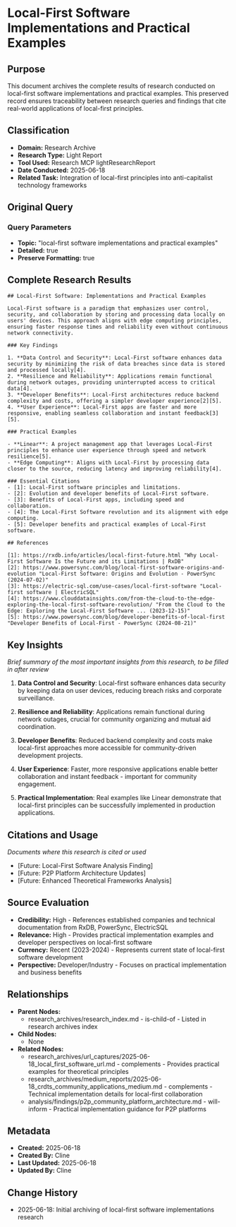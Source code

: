 # Local-First Software Implementations and Practical Examples

## Purpose
This document archives the complete results of research conducted on local-first software implementations and practical examples. This preserved record ensures traceability between research queries and findings that cite real-world applications of local-first principles.

## Classification
- **Domain:** Research Archive
- **Research Type:** Light Report
- **Tool Used:** Research MCP lightResearchReport
- **Date Conducted:** 2025-06-18
- **Related Task:** Integration of local-first principles into anti-capitalist technology frameworks

## Original Query

### Query Parameters
- **Topic:** "local-first software implementations and practical examples"
- **Detailed:** true
- **Preserve Formatting:** true

## Complete Research Results

```
## Local-First Software: Implementations and Practical Examples

Local-First software is a paradigm that emphasizes user control, security, and collaboration by storing and processing data locally on users' devices. This approach aligns with edge computing principles, ensuring faster response times and reliability even without continuous network connectivity.

### Key Findings

1. **Data Control and Security**: Local-First software enhances data security by minimizing the risk of data breaches since data is stored and processed locally[4].
2. **Resilience and Reliability**: Applications remain functional during network outages, providing uninterrupted access to critical data[4].
3. **Developer Benefits**: Local-First architectures reduce backend complexity and costs, offering a simpler developer experience[2][5].
4. **User Experience**: Local-First apps are faster and more responsive, enabling seamless collaboration and instant feedback[3][5].

### Practical Examples

- **Linear**: A project management app that leverages Local-First principles to enhance user experience through speed and network resilience[5].
- **Edge Computing**: Aligns with Local-First by processing data closer to the source, reducing latency and improving reliability[4].

### Essential Citations
- [1]: Local-First software principles and limitations.
- [2]: Evolution and developer benefits of Local-First software.
- [3]: Benefits of Local-First apps, including speed and collaboration.
- [4]: The Local-First Software revolution and its alignment with edge computing.
- [5]: Developer benefits and practical examples of Local-First software.

## References

[1]: https://rxdb.info/articles/local-first-future.html "Why Local-First Software Is the Future and its Limitations | RxDB"
[2]: https://www.powersync.com/blog/local-first-software-origins-and-evolution "Local-First Software: Origins and Evolution - PowerSync (2024-07-02)"
[3]: https://electric-sql.com/use-cases/local-first-software "Local-first software | ElectricSQL"
[4]: https://www.clouddatainsights.com/from-the-cloud-to-the-edge-exploring-the-local-first-software-revolution/ "From the Cloud to the Edge: Exploring the Local-First Software ... (2023-12-15)"
[5]: https://www.powersync.com/blog/developer-benefits-of-local-first "Developer Benefits of Local-First - PowerSync (2024-08-21)"
```

## Key Insights
*Brief summary of the most important insights from this research, to be filled in after review*

1. **Data Control and Security**: Local-first software enhances data security by keeping data on user devices, reducing breach risks and corporate surveillance.

2. **Resilience and Reliability**: Applications remain functional during network outages, crucial for community organizing and mutual aid coordination.

3. **Developer Benefits**: Reduced backend complexity and costs make local-first approaches more accessible for community-driven development projects.

4. **User Experience**: Faster, more responsive applications enable better collaboration and instant feedback - important for community engagement.

5. **Practical Implementation**: Real examples like Linear demonstrate that local-first principles can be successfully implemented in production applications.

## Citations and Usage
*Documents where this research is cited or used*

- [Future: Local-First Software Analysis Finding]
- [Future: P2P Platform Architecture Updates]
- [Future: Enhanced Theoretical Frameworks Analysis]

## Source Evaluation
- **Credibility:** High - References established companies and technical documentation from RxDB, PowerSync, ElectricSQL
- **Relevance:** High - Provides practical implementation examples and developer perspectives on local-first software
- **Currency:** Recent (2023-2024) - Represents current state of local-first software development
- **Perspective:** Developer/Industry - Focuses on practical implementation and business benefits

## Relationships
- **Parent Nodes:**
  - research_archives/research_index.md - is-child-of - Listed in research archives index
- **Child Nodes:**
  - None
- **Related Nodes:**
  - research_archives/url_captures/2025-06-18_local_first_software_url.md - complements - Provides practical examples for theoretical principles
  - research_archives/medium_reports/2025-06-18_crdts_community_applications_medium.md - complements - Technical implementation details for local-first collaboration
  - analysis/findings/p2p_community_platform_architecture.md - will-inform - Practical implementation guidance for P2P platforms

## Metadata
- **Created:** 2025-06-18
- **Created By:** Cline
- **Last Updated:** 2025-06-18
- **Updated By:** Cline

## Change History
- 2025-06-18: Initial archiving of local-first software implementations research
